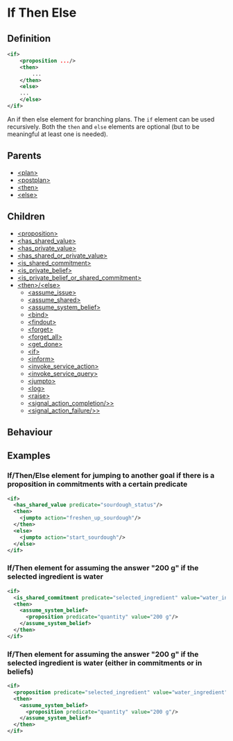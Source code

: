 # If Then Else
## Definition
```xml
<if>
    <proposition .../>
    <then>
        ...
    </then>
    <else>
    ...
    </else>
</if>
```

An if then else element for branching plans. The `if` element can be used recursively. Both the `then` and `else` elements are optional (but to be meaningful at least one is needed).

## Parents
- [<plan\>](/dialog-domain-description-definition/domain/children/plan)
- [<postplan\>](/dialog-domain-description-definition/domain/children/postplan)
- [<then\>](/dialog-domain-description-definition/domain/children/if)
- [<else\>](/dialog-domain-description-definition/domain/children/if)


## Children
- [<proposition\>](/dialog-domain-description-definition/domain/children/proposition)
- [<has\_shared\_value\>](/dialog-domain-description-definition/domain/children/conditions)
- [<has\_private\_value\>](/dialog-domain-description-definition/domain/children/conditions)
- [<has\_shared\_or\_private\_value\>](/dialog-domain-description-definition/domain/children/conditions)
- [<is\_shared\_commitment\>](/dialog-domain-description-definition/domain/children/conditions)
- [<is\_private\_belief\>](/dialog-domain-description-definition/domain/children/conditions)
- [<is\_private\_belief\_or\_shared\_commitment\>](/dialog-domain-description-definition/domain/children/conditions)
- [<then\>/<else\>](/dialog-domain-description-definition/domain/children/if)
    - [<assume\_issue\>](/dialog-domain-description-definition/domain/children/assume\_issue)
    - [<assume\_shared\>](/dialog-domain-description-definition/domain/children/assume\_shared)
    - [<assume\_system\_belief\>](/dialog-domain-description-definition/domain/children/assume\_system\_belief)
    - [<bind\>](/dialog-domain-description-definition/domain/children/bind)
    - [<findout\>](/dialog-domain-description-definition/domain/children/findout)
    - [<forget\>](/dialog-domain-description-definition/domain/children/forget)
    - [<forget\_all\>](/dialog-domain-description-definition/domain/children/forget\_all)
    - [<get\_done\>](/dialog-domain-description-definition/domain/children/get\_done)
    - [<if\>](/dialog-domain-description-definition/domain/children/if)
    - [<inform\>](/dialog-domain-description-definition/domain/children/inform)
    - [<invoke\_service\_action\>](/dialog-domain-description-definition/domain/children/invoke\_service\_action)
    - [<invoke\_service\_query\>](/dialog-domain-description-definition/domain/children/invoke\_service\_query)
    - [<jumpto\>](/dialog-domain-description-definition/domain/children/jumpto)
    - [<log\>](/dialog-domain-description-definition/domain/children/log)
    - [<raise\>](/dialog-domain-description-definition/domain/children/raise)
    - [<signal\_action\_completion/>\>](/dialog-domain-description-definition/domain/children/signal\_action\_completion)
    - [<signal\_action\_failure/>\>](/dialog-domain-description-definition/domain/children/signal\_action\_failure)

## Behaviour


## Examples
### If/Then/Else element for jumping to another goal if there is a proposition in commitments with a certain predicate

```xml
<if>
  <has_shared_value predicate="sourdough_status"/>
  <then>
    <jumpto action="freshen_up_sourdough"/>
  </then>
  <else>
    <jumpto action="start_sourdough"/>
  </else>
</if>
```

### If/Then element for assuming the answer "200 g" if the selected ingredient is water

```xml
<if>
  <is_shared_commitment predicate="selected_ingredient" value="water_ingredient"/>
  <then>
    <assume_system_belief>
      <proposition predicate="quantity" value="200 g"/>
    </assume_system_belief>
  </then>
</if>
```

### If/Then element for assuming the answer "200 g" if the selected ingredient is water (either in commitments or in beliefs)

```xml
<if>
  <proposition predicate="selected_ingredient" value="water_ingredient"/>
  <then>
    <assume_system_belief>
      <proposition predicate="quantity" value="200 g"/>
    </assume_system_belief>
  </then>
</if>
```

